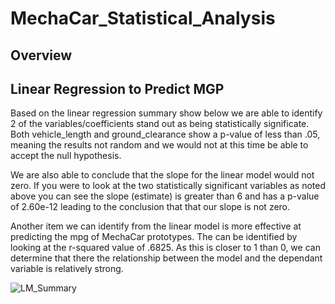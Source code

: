 # MechaCar_Statistical_Analysis

## Overview

## Linear Regression to Predict MGP
Based on the linear regression summary show below we are able to identify 2 of the variables/coefficients stand out as being statistically significate. Both vehicle_length and ground_clearance show a p-value of less than .05, meaning the results not random and we would not at this time be able to accept the null hypothesis.

We are also able to conclude that the slope for the linear model would not zero. If you were to look at the two statistically significant variables as noted above you can see the slope (estimate) is greater than 6 and has a p-value of 2.60e-12 leading to the conclusion that that our slope is not zero.

Another item we can identify from the linear model is more effective at predicting the mpg of MechaCar prototypes. The can be identified by looking at the r-squared value of .6825. As this is closer to 1 than 0, we can determine that there the relationship between the model and the dependant variable is relatively strong. 

![LM_Summary](https://user-images.githubusercontent.com/88597956/148660109-d5328e84-b891-4e6c-a384-e2b8e53bf7cc.png)




